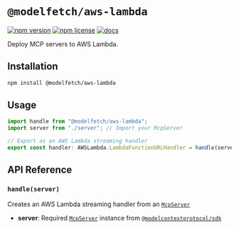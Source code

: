 # `@modelfetch/aws-lambda`

[![npm version](https://img.shields.io/npm/v/@modelfetch/aws-lambda.svg)](https://www.npmjs.com/package/@modelfetch/aws-lambda)
[![npm license](https://img.shields.io/npm/l/@modelfetch/aws-lambda.svg)](https://www.npmjs.com/package/@modelfetch/aws-lambda)
[![docs](https://img.shields.io/badge/docs-modelfetch.com-blue)](https://www.modelfetch.com/docs/runtime/aws-lambda)

Deploy MCP servers to AWS Lambda.

## Installation

```bash
npm install @modelfetch/aws-lambda
```

## Usage

```typescript
import handle from "@modelfetch/aws-lambda";
import server from "./server"; // Import your McpServer

// Export as an AWS Lambda streaming handler
export const handler: AWSLambda.LambdaFunctionURLHandler = handle(server);
```

## API Reference

### `handle(server)`

Creates an AWS Lambda streaming handler from an [`McpServer`](https://github.com/modelcontextprotocol/typescript-sdk?tab=readme-ov-file#server)

- **server**: Required [`McpServer`](https://github.com/modelcontextprotocol/typescript-sdk?tab=readme-ov-file#server) instance from [`@modelcontextprotocol/sdk`](https://github.com/modelcontextprotocol/typescript-sdk)
